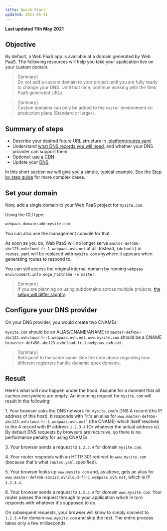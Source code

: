 ```yaml
---
title: Quick Start
updated: 2021-05-11
---
```


**Last updated 11th May 2021**

## Objective  

By default, a Web PaaS app is available at a domain generated by Web PaaS. The following resources will help you take your application live on your custom domain.

> [!primary]  
>  Do not add a custom domain to your project until you are fully ready to change your DNS. Until that time, continue working with the Web PaaS generated URLs.  
> 


> [!primary]  
> Custom domains can only be added to the `master` environment on production plans (Standard or larger).
> 


## Summary of steps

* Describe your desired future URL structure in [.platform/routes.yaml](/pages/web/web-paas/configuration-routes)
* Understand [what DNS records you will need](/pages/web/web-paas/domains-steps/dns), and whether your DNS provider can support them
* Optional: [use a CDN](/pages/web/web-paas/bestpractices-http-caching)
* Update your [DNS](/pages/web/web-paas/domains-steps/dns)

In this short section we will give you a simple, typical example. See the [Step by step guide](/pages/web/web-paas/domains-steps) for more complex cases.


## Set your domain

Now, add a single domain to your Web PaaS project for `mysite.com`.  

Using the CLI type:

```bash
webpaas domain:add mysite.com
```

You can also use the management console for that.

As soon as you do, Web PaaS will no longer serve `master-def456-abc123.ovhcloud-fr-1.webpaas.ovh.net` at all.  Instead, `{default}` in `routes.yaml` will be replaced with `mysite.com` anywhere it appears when generating routes to respond to.

You can still access the original internal domain by running `webpaas environment:info edge_hostname -e master`.

> [!primary]  
> If you are planning on using subdomains across multiple projects, [the setup will differ slightly](/pages/web/web-paas/domains-steps/subdomains).
> 

## Configure your DNS provider

On your DNS provider, you would create two CNAMEs:

`mysite.com` should be an ALIAS/CNAME/ANAME  to `master-def456-abc123.ovhcloud-fr-1.webpaas.ovh.net`.
`www.mysite.com` should be a CNAME to `master-def456-abc123.ovhcloud-fr-1.webpaas.ovh.net`.

> [!primary]  
> Both point to the same name. See the note above regarding how different registrars handle dynamic apex domains.
> 

## Result

Here's what will now happen under the hood.  Assume for a moment that all caches everywhere are empty.  An incoming request for `mysite.com` will result in the following:

1\. Your browser asks the DNS network for `mysite.com`'s DNS A record (the IP address of this host).  It responds with "it's an alias for `www.master-def456-abc123.ovhcloud-fr-1.webpaas.ovh.net`" (the CNAME) which itself resolves to the A record with IP address `1.2.3.4`  (Or whatever the actual address is). By default DNS requests by browsers are recursive, so there is no performance penalty for using CNAMEs.

3\. Your browser sends a request to `1.2.3.4` for domain `mysite.com`.

4\. Your router responds with an HTTP 301 redirect to `www.mysite.com` (because that's what `routes.yaml` specified).

5\. Your browser looks up `www.mysite.com` and, as above, gets an alias for `www.master-def456-abc123.ovhcloud-fr-1.webpaas.ovh.net`, which is IP `1.2.3.4`.

6\. Your browser sends a request to `1.2.3.4` for domain `www.mysite.com`.  Your router passes the request through to your application which in turn responds with whatever it's supposed to do.


On subsequent requests, your browser will know to simply connect to `1.2.3.4` for domain `www.mysite.com` and skip the rest.  The entire process takes only a few milliseconds.
